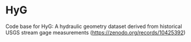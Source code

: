 # HyG
Code base for HyG: A hydraulic geometry dataset derived from historical USGS stream gage measurements (https://zenodo.org/records/10425392)
